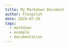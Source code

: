```yaml
---
title: My Markdown Document
author: Flexpilot
date: 2024-07-26
tags:
  - markdown
  - example
  - documentation
---
```

